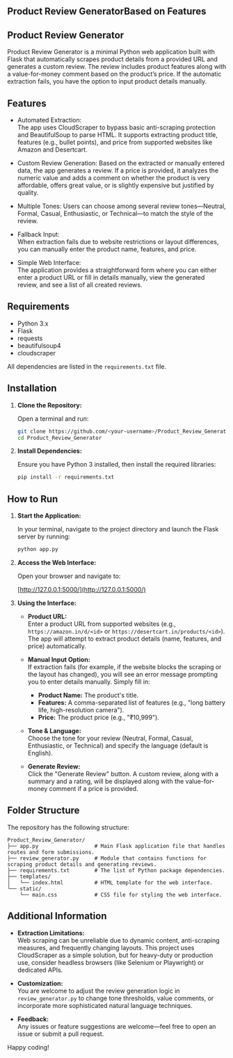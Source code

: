 ## Product Review GeneratorBased on Features

## Product Review Generator

Product Review Generator is a minimal Python web application built with Flask that automatically scrapes product details from a provided URL and generates a custom review. The review includes product features along with a value-for-money comment based on the product’s price. If the automatic extraction fails, you have the option to input product details manually.

## Features

- Automated Extraction:  
  The app uses CloudScraper to bypass basic anti-scraping protection and BeautifulSoup to parse HTML. It supports extracting product title, features (e.g., bullet points), and price from supported websites like Amazon and Desertcart.

- Custom Review Generation: 
  Based on the extracted or manually entered data, the app generates a review. If a price is provided, it analyzes the numeric value and adds a comment on whether the product is very affordable, offers great value, or is slightly expensive but justified by quality.

- Multiple Tones: 
  Users can choose among several review tones—Neutral, Formal, Casual, Enthusiastic, or Technical—to match the style of the review.

- Fallback Input:  
  When extraction fails due to website restrictions or layout differences, you can manually enter the product name, features, and price.

- Simple Web Interface:  
  The application provides a straightforward form where you can either enter a product URL or fill in details manually, view the generated review, and see a list of all created reviews.

## Requirements

- Python 3.x  
- Flask  
- requests  
- beautifulsoup4  
- cloudscraper  

All dependencies are listed in the `requirements.txt` file.

## Installation

1. **Clone the Repository:**

   Open a terminal and run:

   ```bash
   git clone https://github.com/<your-username>/Product_Review_Generator.git
   cd Product_Review_Generator
   ```

2. **Install Dependencies:**

   Ensure you have Python 3 installed, then install the required libraries:

   ```bash
   pip install -r requirements.txt
   ```

## How to Run

1. **Start the Application:**

   In your terminal, navigate to the project directory and launch the Flask server by running:

   ```bash
   python app.py
   ```

2. **Access the Web Interface:**

   Open your browser and navigate to:

   [http://127.0.0.1:5000/](http://127.0.0.1:5000/)

3. **Using the Interface:**

   - **Product URL:**  
     Enter a product URL from supported websites (e.g., `https://amazon.in/d/<id>` or `https://desertcart.in/products/<id>`).  
     The app will attempt to extract product details (name, features, and price) automatically.
   
   - **Manual Input Option:**  
     If extraction fails (for example, if the website blocks the scraping or the layout has changed), you will see an error message prompting you to enter details manually. Simply fill in:
     - **Product Name:** The product's title.
     - **Features:** A comma-separated list of features (e.g., "long battery life, high-resolution camera").
     - **Price:** The product price (e.g., "₹10,999").
   
   - **Tone & Language:**  
     Choose the tone for your review (Neutral, Formal, Casual, Enthusiastic, or Technical) and specify the language (default is English).
     
   - **Generate Review:**  
     Click the "Generate Review" button. A custom review, along with a summary and a rating, will be displayed along with the value-for-money comment if a price is provided.

## Folder Structure

The repository has the following structure:

```
Product_Review_Generator/
├── app.py                  # Main Flask application file that handles routes and form submissions.
├── review_generator.py     # Module that contains functions for scraping product details and generating reviews.
├── requirements.txt        # The list of Python package dependencies.
├── templates/
│   └── index.html          # HTML template for the web interface.
└── static/
    └── main.css            # CSS file for styling the web interface.
```

## Additional Information

- **Extraction Limitations:**  
  Web scraping can be unreliable due to dynamic content, anti-scraping measures, and frequently changing layouts. This project uses CloudScraper as a simple solution, but for heavy-duty or production use, consider headless browsers (like Selenium or Playwright) or dedicated APIs.

- **Customization:**  
  You are welcome to adjust the review generation logic in `review_generator.py` to change tone thresholds, value comments, or incorporate more sophisticated natural language techniques.

- **Feedback:**  
  Any issues or feature suggestions are welcome—feel free to open an issue or submit a pull request.

Happy coding!

